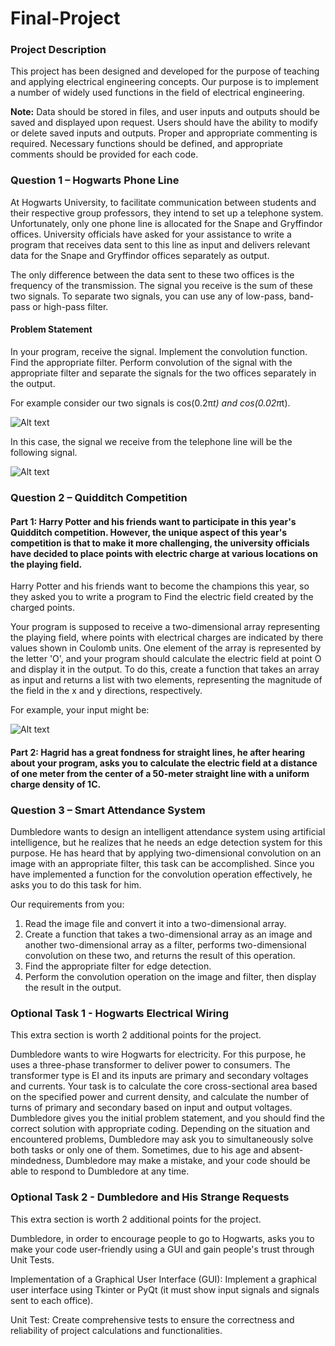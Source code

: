 # Final-Project
### Project Description

This project has been designed and developed for the purpose of teaching and applying electrical engineering concepts. Our purpose is to implement a number of widely used functions in the field of electrical engineering.

**Note:** Data should be stored in files, and user inputs and outputs should be saved and displayed upon request. Users should have the ability to modify or delete saved inputs and outputs. Proper and appropriate commenting is required. Necessary functions should be defined, and appropriate comments should be provided for each code.

### Question 1 – Hogwarts Phone Line

At Hogwarts University, to facilitate communication between students and their respective group professors, they intend to set up a telephone system. Unfortunately, only one phone line is allocated for the Snape and Gryffindor offices. University officials have asked for your assistance to write a program that receives data sent to this line as input and delivers relevant data for the Snape and Gryffindor offices separately as output.

The only difference between the data sent to these two offices is the frequency of the transmission. The signal you receive is the sum of these two signals. To separate two signals, you can use any of low-pass, band-pass or high-pass filter.

#### Problem Statement

In your program, receive the signal.
Implement the convolution function.
Find the appropriate filter.
Perform convolution of the signal with the appropriate filter and separate the signals for the two offices separately in the output.

For example consider our two signals is cos(0.2π*t) and cos(0.02π*t).

![Alt text](https://github.com/CP-NIT/Final-Project/blob/main/s1_1.png)

In this case, the signal we receive from the telephone line will be the following signal.

![Alt text](https://github.com/CP-NIT/Final-Project/blob/main/s1_2.png)

### Question 2 – Quidditch Competition

#### Part 1: Harry Potter and his friends want to participate in this year's Quidditch competition. However, the unique aspect of this year's competition is that to make it more challenging, the university officials have decided to place points with electric charge at various locations on the playing field.

Harry Potter and his friends want to become the champions this year, so they asked you to write a program to Find the electric field created by the charged points.

Your program is supposed to receive a two-dimensional array representing the playing field, where points with electrical charges are indicated by there values shown in Coulomb units. One element of the array is represented by the letter 'O', and your program should calculate the electric field at point O and display it in the output. To do this, create a function that takes an array as input and returns a list with two elements, representing the magnitude of the field in the x and y directions, respectively.

For example, your input might be:

![Alt text](https://github.com/CP-NIT/Final-Project/blob/main/s2_1.png)

#### Part 2: Hagrid has a great fondness for straight lines, he after hearing about your program, asks you to calculate the electric field at a distance of one meter from the center of a 50-meter straight line with a uniform charge density of 1C.

### Question 3 – Smart Attendance System

Dumbledore wants to design an intelligent attendance system using artificial intelligence, but he realizes that he needs an edge detection system for this purpose. He has heard that by applying two-dimensional convolution on an image with an appropriate filter, this task can be accomplished. Since you have implemented a function for the convolution operation effectively, he asks you to do this task for him.

Our requirements from you:
1. Read the image file and convert it into a two-dimensional array.
2. Create a function that takes a two-dimensional array as an image and another two-dimensional array as a filter, performs two-dimensional convolution on these two, and returns the result of this operation.
3. Find the appropriate filter for edge detection.
4. Perform the convolution operation on the image and filter, then display the result in the output.

### Optional Task 1 - Hogwarts Electrical Wiring

This extra section is worth 2 additional points for the project.

Dumbledore wants to wire Hogwarts for electricity. For this purpose, he uses a three-phase transformer to deliver power to consumers. The transformer type is EI and its inputs are primary and secondary voltages and currents. Your task is to calculate the core cross-sectional area based on the specified power and current density, and calculate the number of turns of primary and secondary based on input and output voltages. Dumbledore gives you the initial problem statement, and you should find the correct solution with appropriate coding. Depending on the situation and encountered problems, Dumbledore may ask you to simultaneously solve both tasks or only one of them. Sometimes, due to his age and absent-mindedness, Dumbledore may make a mistake, and your code should be able to respond to Dumbledore at any time.

### Optional Task 2 - Dumbledore and His Strange Requests

This extra section is worth 2 additional points for the project.

Dumbledore, in order to encourage people to go to Hogwarts, asks you to make your code user-friendly using a GUI and gain people's trust through Unit Tests.

Implementation of a Graphical User Interface (GUI): Implement a graphical user interface using Tkinter or PyQt (it must show input signals and signals sent to each office).

Unit Test: Create comprehensive tests to ensure the correctness and reliability of project calculations and functionalities.
